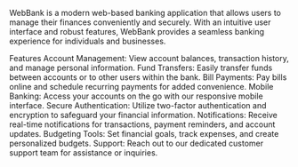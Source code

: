WebBank is a modern web-based banking application that allows users to manage their finances conveniently and securely. With an intuitive user interface and robust features, WebBank provides a seamless banking experience for individuals and businesses.

Features
Account Management: View account balances, transaction history, and manage personal information.
Fund Transfers: Easily transfer funds between accounts or to other users within the bank.
Bill Payments: Pay bills online and schedule recurring payments for added convenience.
Mobile Banking: Access your accounts on the go with our responsive mobile interface.
Secure Authentication: Utilize two-factor authentication and encryption to safeguard your financial information.
Notifications: Receive real-time notifications for transactions, payment reminders, and account updates.
Budgeting Tools: Set financial goals, track expenses, and create personalized budgets.
Support: Reach out to our dedicated customer support team for assistance or inquiries.
